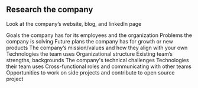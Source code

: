 ## Research the company 
Look at the company’s website, blog, and linkedIn page

Goals the company has for its employees and the organization
Problems the company is solving
Future plans the company has for growth or new products
The company’s mission/values and how they align with your own
Technologies the team uses
Organizational structure
Existing team’s strengths, backgrounds
The company's technical challenges
Technologies their team uses
Cross-functional roles and communicating with other teams
Opportunities to work on side projects and contribute to open source project
